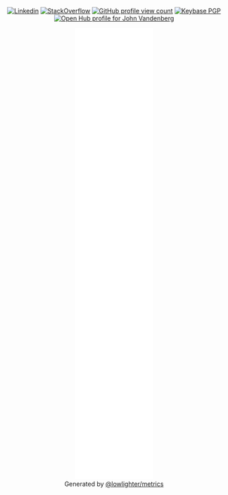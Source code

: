 <p align="center">
  <a href="https://www.linkedin.com/in/jayvdb/"><img src="https://img.shields.io/badge/-jayvdb-blue?style=flat-square&logo=Linkedin&logoColor=white&link=https://www.linkedin.com/in/jayvdb/" alt="Linkedin"></a>
  <a href="https://stackoverflow.com/users/5037965"><img src="https://img.shields.io/stackexchange/stackoverflow/r/5037965?color=orange&label=reputation&logo=stackoverflow&style=flat-square" alt="StackOverflow"></a>
  <a href="https://komarev.com/ghpvc/?username=jayvdb"><img src="https://komarev.com/ghpvc/?username=jayvdb" alt="GitHub profile view count"></a>
  <a href="https://keybase.io/jayvdb"><img alt="Keybase PGP" src="https://img.shields.io/keybase/pgp/jayvdb?style=flat-square"><a>
  <br>
  <a href="https://www.openhub.net/accounts/jayvdb"><img alt='Open Hub profile for John Vandenberg' border='0' height='35' src='https://www.openhub.net/accounts/jayvdb/widgets/account_detailed?format=gif' width='230'></a>
</p>

<p align="center">
	<a href="https://github.com/jayvdb/jayvdb"><img src="https://raw.githubusercontent.com/jayvdb/jayvdb/master/github-metrics.svg" alt="metrics"></a>
  <br>
  Generated by <a href="https://github.com/lowlighter/metrics">@lowlighter/metrics</a>
</p>
